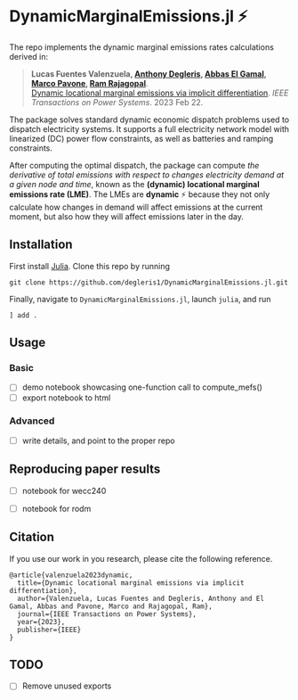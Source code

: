 # DynamicMarginalEmissions.jl :zap:

The repo implements the dynamic marginal emissions rates calculations derived in:

> **Lucas Fuentes Valenzuela, [Anthony Degleris](https://degleris1.github.io/), [Abbas El Gamal](https://isl.stanford.edu/~abbas/), [Marco Pavone](https://web.stanford.edu/~pavone/), [Ram Rajagopal](https://ramr.su.domains/)**. 
> <br> [Dynamic locational marginal emissions via implicit differentiation](
https://arxiv.org/abs/2302.14282). 
> *IEEE Transactions on Power Systems*. 2023 Feb 22.

The package solves standard dynamic economic dispatch problems used to dispatch electricity systems.
It supports a full electricity network model with linearized (DC) power flow constraints, as well as batteries and ramping constraints.

After computing the optimal dispatch, the package can compute *the derivative of total emissions with respect to changes electricity demand at a given node and time*, known as the **(dynamic) locational marginal emissions rate (LME)**.
The LMEs are **dynamic** :zap: because they not only calculate how changes in demand will affect emissions at the current moment, but also how they will affect emissions later in the day.



## Installation

First install [Julia](https://julialang.org/downloads/). 
Clone this repo by running

```
git clone https://github.com/degleris1/DynamicMarginalEmissions.jl.git
```

Finally, navigate to `DynamicMarginalEmissions.jl`, launch `julia`, and run

```
] add .
```




## Usage 

### Basic
- [ ] demo notebook showcasing one-function call to compute_mefs()
- [ ] export notebook to html

### Advanced
- [ ] write details, and point to the proper repo




## Reproducing paper results

- [ ] notebook for wecc240
- [ ] notebook for rodm 




## Citation

If you use our work in you research, please cite the following reference.

```
@article{valenzuela2023dynamic,
  title={Dynamic locational marginal emissions via implicit differentiation},
  author={Valenzuela, Lucas Fuentes and Degleris, Anthony and El Gamal, Abbas and Pavone, Marco and Rajagopal, Ram},
  journal={IEEE Transactions on Power Systems},
  year={2023},
  publisher={IEEE}
}
```




## TODO

- [ ] Remove unused exports